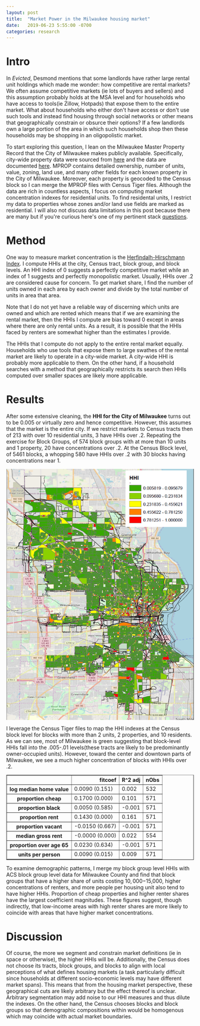 ```yaml
---
layout: post
title:  "Market Power in the Milwaukee housing market"
date:   2019-06-23 5:55:00 -0700
categories: research
---
```


# Intro

In *Evicted*, Desmond mentions that some landlords have rather large rental unit holdings which made me wonder: how competitive are rental markets? We often assume competitive markets (ie lots of buyers and sellers) and this assumption probably holds at the MSA level and for households who have access to tools(ie Zillow, Hotpads) that expose them to the entire market. What about households who either don't have access or don't use such tools and instead find housing through social networks or other means that geographically constrain or obsurce their options? If a few landlords own a large portion of the area in which such households shop then these households may be shopping in an oligopolistic market. 


To start exploring this question, I lean on the Milwaukee Master Property Record that the City of Milwaukee makes publicly available. Specifically, city-wide property data were sourced from [here](https://city.milwaukee.gov/DownloadTabularData3496.htm)  and the data are documented [here](https://itmdapps.milwaukee.gov/gis/mprop/Documentation/mprop.pdf). MPROP contains detailed ownership, number of units, value, zoning, land use, and many other fields for each known property in the City of Milwaukee. Moreover, each property is geocoded to the Census block so I can merge the MPROP files with Census Tiger files. Although the data are rich in countless aspects, I focus on computing market concentration indexes for residential units. To find residental units, I restrict my data to properties whose zones and/or land use fields are marked as residential. I will also not discuss data limitations in this post because there are many but if you're curious here's one of my pertinent stack [questions](https://stackoverflow.com/questions/52865020/groupby-this-or-that). 

# Method 

One way to measure market concentration is the [Herfindalh-Hirschmann Index](https://en.wikipedia.org/wiki/Herfindahl%E2%80%93Hirschman_Index). I compute HHIs at the city, Census tract, block group, and block levels. An HHI index of 0 suggests a perfectly competitive market while an index of 1 suggests and perfectly monopolistic market. Usually, HHIs over .2 are considered cause for concern. To get market share, I find the number of units owned in each area by each owner and divide by the total number of units in area that area. 


Note that I do not yet have a reliable way of discerning which units are owned and which are rented which means that if we are examining the rental market, then the HHIs I compute are bias toward 0 except in areas where there are only rental units. As a result, it is possible that the HHIs faced by renters are somewhat higher than the estimates I provide. 


The HHIs that I compute do not apply to the entire rental market equally. Households who use tools that expose them to large swathes of the rental market are likely to operate in a city-wide market. A city-wide HHI is probably more applicable to them. On the other hand, if a household searches with a method that geographically restricts its search then HHIs computed over smaller spaces are likely more applicable. 

# Results

After some extensive cleaning, the **HHI for the City of Milwaukee** turns out to be   0.005 or virtually zero and hence competitive. However, this assumes that the market is the entire city. If we restrict markets to Census tracts then of 213 with over 10 residential units, 3 have HHIs over .2. Repeating the exercise for Block Groups, of 574 block groups with at more than 10 units and 1 property, 20 have concentrations over .2. At the Census Block level, of 5461 blocks, a whopping 580 have HHIs over .2 with 30 blocks having concentrations near 1. 

<p align="center"><img src="/MilwaukeeHHI.PNG" alt="map" align="center" width="600"/></p>

I leverage the Census Tiger files to map the HHI indexes at the Census block level for blocks with more than 2 units, 2 properties, and 10 residents. As we can see, most of Milwaukee is green suggesting that block-level HHIs fall into the .005-.01 levels(these tracts are likely to be predominantly owner-occupied units). However, toward the center and downtown parts of Milwaukee, we see a much higher concentration of blocks with HHIs over .2. 

<div>
<style scoped>
    .dataframe tbody tr th:only-of-type {
        vertical-align: middle;
    }

    .dataframe tbody tr th {
        vertical-align: top;
    }

    .dataframe thead th {
        text-align: right;
    }
</style>
<table border="1" class="dataframe">
  <thead>
    <tr style="text-align: right;">
      <th></th>
      <th>fitcoef</th>
      <th>R^2 adj</th>
      <th>nObs</th>
    </tr>
  </thead>
  <tbody>
    <tr>
      <th>log median home value</th>
      <td>0.0090 (0.151)</td>
      <td>0.002</td>
      <td>532</td>
    </tr>
    <tr>
      <th>proportion cheap</th>
      <td>0.1700 (0.000)</td>
      <td>0.101</td>
      <td>571</td>
    </tr>
    <tr>
      <th>proportion black</th>
      <td>0.0050 (0.585)</td>
      <td>-0.001</td>
      <td>571</td>
    </tr>
    <tr>
      <th>proportion rent</th>
      <td>0.1430 (0.000)</td>
      <td>0.161</td>
      <td>571</td>
    </tr>
    <tr>
      <th>proportion vacant</th>
      <td>-0.0150 (0.667)</td>
      <td>-0.001</td>
      <td>571</td>
    </tr>
    <tr>
      <th>median gross rent</th>
      <td>-0.0000 (0.000)</td>
      <td>0.022</td>
      <td>554</td>
    </tr>
    <tr>
      <th>proportion over age 65</th>
      <td>0.0230 (0.634)</td>
      <td>-0.001</td>
      <td>571</td>
    </tr>
    <tr>
      <th>units per person</th>
      <td>0.0090 (0.015)</td>
      <td>0.009</td>
      <td>571</td>
    </tr>
  </tbody>
</table>
</div>



To examine demographic patterns, I merge my block group level HHIs with ACS block group level data for Milwaukee County and find that block groups that have a higher share of units costing $10,000-$15,000, higher concentrations of renters, and more people per housing unit also tend to have higher HHIs. Proportion of cheap properties and higher renter shares have the largest coefficient magnitudes. These figures suggest, though indirectly, that low-income areas with high renter shares are more likely to coincide with areas that have higher market concentrations. 



# Discussion

Of course, the more we segment and constrain market definitions (ie in space or otherwise), the higher HHIs will be. Additionally, the Census does not choose its tracts, block groups, and blocks to align with local perceptions of what defines housing markets (a task particularly difficult since households at different socio-economic levels may have different market spans). This means that from the housing market perspective, these geographical cuts are likely arbitrary but the effect thereof is unclear. Arbitrary segmentation may add noise to our HHI measures and thus dilute the indexes. On the other hand, the Census chooses blocks and block groups so that demographic compositions within would be homogenous which may coincide with actual market boundaries. 
